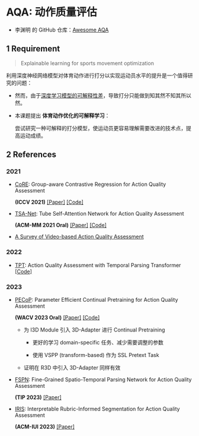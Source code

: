 # AQA: 动作质量评估

- 李渊明 的 GitHub 仓库：[Awesome AQA](https://github.com/Lyman-Smoker/Awesome-AQA)

## 1 Requirement

> Explainable learning for sports movement optimization

利用深度神经网络模型对体育动作进行打分以实现运动员水平的提升是一个值得研究的问题：

- 然而，由于<u>深度学习模型的可解释性差</u>，导致打分只能做到知其然不知其所以然。

- 本课题提出 **体育动作优化的可解释学习**：

    尝试研究一种可解释的打分模型，使运动员更容易理解需要改进的技术点，提高运动成绩。

## 2 References

### 2021

- [CoRE](./ref/2021/CoRe.pdf): Group-aware Contrastive Regression for Action Quality Assessment

    **(ICCV 2021)** [[Paper]](http://openaccess.thecvf.com//content/ICCV2021/papers/Yu_Group-Aware_Contrastive_Regression_for_Action_Quality_Assessment_ICCV_2021_paper.pdf) [[Code]](https://github.com/yuxumin/CoRe)

- [TSA-Net](./ref/2021/TSA-Net.pdf): Tube Self-Attention Network for Action Quality Assessment 

    **(ACM-MM 2021 Oral)** [[Paper]](https://arxiv.org/pdf/2201.03746) [[Code]](https://github.com/Shunli-Wang/TSA-Net)

- [A Survey of Video-based Action Quality Assessment](./ref/2021/Video-based.pdf)

### 2022

- [TPT](./ref/2022/TPA.pdf): Action Quality Assessment with Temporal Parsing Transformer [[Code]](https://github.com/baiyang4/aqa_tpt)

### 2023

- [PECoP](./ref//2023/PECoP.pdf): Parameter Efficient Continual Pretraining for Action Quality Assessment 

    **(WACV 2023 Oral)** [[Paper]](https://arxiv.org/pdf/2311.07603.pdf) [[Code]](https://github.com/Plrbear/PECoP)

    - 为 I3D Module 引入 3D-Adapter 进行 Continual Pretraining

        - 更好的学习 domain-specific 任务、减少需要调整的参数

        - 使用 VSPP (transform-based) 作为 SSL Pretext Task

    - 证明在 R3D 中引入 3D-Adapter 同样有效

- [FSPN](./ref/2023/STPN.pdf): Fine-Grained Spatio-Temporal Parsing Network for Action Quality Assessment 

    **(TIP 2023)** [[Paper]](https://ieeexplore.ieee.org/stamp/stamp.jsp?tp=&arnumber=10317826)

- [IRIS](./ref/2023/IRIS.pdf): Interpretable Rubric-Informed Segmentation for Action Quality Assessment 

    **(ACM-IUI 2023)** [[Paper]](https://arxiv.org/pdf/2303.09097.pdf)
